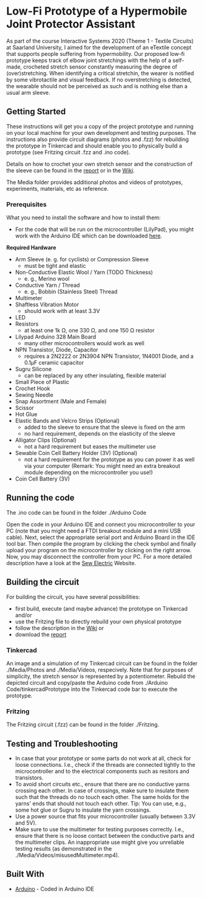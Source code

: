 # Low-Fi Prototype of a Hypermobile Joint Protector Assistant

As part of the course Interactive Systems 2020 (Theme 1 - Textile Circuits) at Saarland University, I aimed for the development of an eTextile concept that supports people suffering from hypermobility. Our proposed low-fi prototype keeps track of elbow joint stretchings with the help of a self-made, crocheted stretch sensor constantly measuring the degree of (over)stretching. When identifying a critical stretchin, the wearer is notified by some vibrotactile and visual feedback. If no overstretching is detected, the wearable should not be perceived as such and is nothing else than a usual arm sleeve. 



## Getting Started

These instructions will get you a copy of the project prototype and running on your local machine for your own development and testing purposes. The instructions also provide circuit diagrams (photos and .fzz) for rebuilding the prototype in Tinkercad and should enable you to physically build a prototype (see Fritzing circuit .fzz and .ino code).

Details on how to crochet your own stretch sensor and the construction of the sleeve can be found in the [report](https://github.com/zitos97/Hypermobile-Joint-Protector/blob/master/IAS20_ProjectReport.pdf) or in the [Wiki](https://github.com/zitos97/Hypermobile-Joint-Protector/wiki).

The Media folder provides additional photos and videos of prototypes, experiments, materials, etc as reference. 

### Prerequisites

What you need to install the software and how to install them:

* For the code that will be run on the microcontroller (LilyPad), you might work with the Arduino IDE which can be downloaded [here](https://www.arduino.cc/en/Main/Software).

**Required Hardware**

* Arm Sleeve (e. g. for cyclists) or Compression Sleeve
  * must be tight and elastic
* Non-Conductive Elastic Wool / Yarn (TODO Thickness)
  * e. g., Merino wool 
* Conductive Yarn / Thread
  * e. g., Bobbin (Stainless Steel) Thread
* Multimeter
* Shaftless Vibration Motor
  * should work with at least 3.3V
* LED
* Resistors
  * at least one 1k  Ω, one 330  Ω, and one 150   Ω resistor
* Lilypad Arduino 328 Main Board
  * many other microcontrollers would work as well
* NPN Transistor, Diode, Capacitor
  * requires a 2N2222 or 2N3904  NPN Transistor,  1N4001 Diode, and a 0.1µF ceramic capacitor
* Sugru Silicone
  * can be replaced by any other insulating, flexible material
* Small Piece of Plastic
* Crochet Hook
* Sewing Needle
* Snap Assortment (Male and Female)
* Scissor
* Hot Glue
* Elastic Bands and Velcro Strips (Optional)
  * added to the sleeve to ensure that the sleeve is fixed on the arm
  * no hard requirement, depends on the elasticity of the sleeve
* Alligator Clips (Optional)
  * not a hard requirement but eases the multimeter use
* Sewable Coin Cell Battery Holder (3V) (Optional)
  * not a hard requirement for the prototype as you can power it as well via your computer (Remark: You might need an extra breakout module depending on the microcontroller you use!)
* Coin Cell Battery (3V)

## Running the code

The .ino code can be found in the folder ./Arduino Code

Open the code in your Arduino IDE and connect you microcontroller to your PC (note that you might need a FTDI breakout module and a mini USB cable).
Next, select the appropriate serial port and Arduino Board in the IDE tool bar. Then compile the program by clicking the check symbol and finally upload your program on the microcontroller by clicking on the right arrow. Now, you may disconnect the controller from your PC. For a more detailed description have a look at the [Sew Electric](http://sewelectric.org/diy-projects/3-programming-your-lilypad/) Website.


## Building the circuit

For building the circuit, you have several possibilities:

* first build, execute (and maybe advance) the prototype on Tinkercad and/or
* use the Fritzing file to directly rebuild your own physical prototype
* follow the description in the [Wiki](https://github.com/zitos97/Hypermobile-Joint-Protector/wiki) or 
* download the [report](https://github.com/zitos97/Hypermobile-Joint-Protector/blob/master/IAS20_ProjectReport.pdf)

### Tinkercad

An image and a simulation of my Tinkercad circuit can be found in the folder ./Media/Photos and ./Media/Videos, respecively. Note that for purposes of simplicity, the stretch sensor is represented by a potentiometer.
Rebuild the depicted circuit and copy/paste the Arduino code from ./Arduino Code/tinkercadPrototype into the Tinkercad code bar to execute the prototype.

### Fritzing

The Fritzing circuit (.fzz) can be found in the folder ./Fritzing.

## Testing and Troubleshooting

* In case that your prototype or some parts do not work at all, check for loose connections. I.e., check if the threads are connected tightly to the microcontroller and to the electrical components such as resitors and transistors.
* To avoid short circuits etc., ensure that there are no conductive yarns crossing each other. In case of crossings, make sure to insulate them such that the threads do no touch each other. The same holds for the yarns' ends that should not touch each other. Tip: You can use, e.g., some hot glue or Sugru to insulate the yarn crossings.
* Use a power source that fits your microcontroller (usually between 3.3V and 5V).
* Make sure to use the multimeter for testing purposes correctly. I.e., ensure that there is no loose contact between the conductive parts and the multimeter clips. An inappropriate use might give you unreliable testing results (as demonstrated in the ./Media/Videos/misusedMultimeter.mp4).

## Built With

* [Arduino](https://www.arduino.cc/en/Main/Software) - Coded in Arduino IDE

